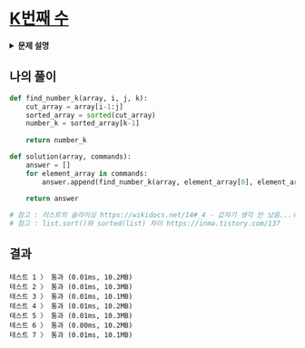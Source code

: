 # [K번째 수](https://programmers.co.kr/learn/courses/30/lessons/42748)

<details>
<summary><strong>문제 설명</strong></summary>
<div markdown="1">
배열 array의 i번째 숫자부터 j번째 숫자까지 자르고 정렬했을 때, k번째에 있는 수를 구하려 합니다.<br><br>

예를 들어 array가 [1, 5, 2, 6, 3, 7, 4], i = 2, j = 5, k = 3이라면<br>

1. array의 2번째부터 5번째까지 자르면 [5, 2, 6, 3]입니다.<br>
2. 1에서 나온 배열을 정렬하면 [2, 3, 5, 6]입니다.<br>
3. 2에서 나온 배열의 3번째 숫자는 5입니다.<br>

배열 array, [i, j, k]를 원소로 가진 2차원 배열 commands가 매개변수로 주어질 때, commands의 모든 원소에 대해 앞서 설명한 연산을 적용했을 때 나온 결과를 배열에 담아 return 하도록 solution 함수를 작성해주세요.<br>

<b>제한사항</b><br>
array의 길이는 1 이상 100 이하입니다.<br>
array의 각 원소는 1 이상 100 이하입니다.<br>
commands의 길이는 1 이상 50 이하입니다.<br>
commands의 각 원소는 길이가 3입니다.<br>

<b>입출력 예</b><br>
array   commands    return<br>
[1, 5, 2, 6, 3, 7, 4]	[[2, 5, 3], [4, 4, 1], [1, 7, 3]]	[5, 6, 3]<br>

<b>입출력 예 설명</b><br>
[1, 5, 2, 6, 3, 7, 4]를 2번째부터 5번째까지 자른 후 정렬합니다. [2, 3, 5, 6]의 세 번째 숫자는 5입니다.<br>
[1, 5, 2, 6, 3, 7, 4]를 4번째부터 4번째까지 자른 후 정렬합니다. [6]의 첫 번째 숫자는 6입니다.<br>
[1, 5, 2, 6, 3, 7, 4]를 1번째부터 7번째까지 자릅니다. [1, 2, 3, 4, 5, 6, 7]의 세 번째 숫자는 3입니다.<br>
</div>
</details>


## 나의 풀이
```python
def find_number_k(array, i, j, k):
    cut_array = array[i-1:j]
    sorted_array = sorted(cut_array)
    number_k = sorted_array[k-1]
    
    return number_k

def solution(array, commands):
    answer = []
    for element_array in commands:
        answer.append(find_number_k(array, element_array[0], element_array[1], element_array[2])) 
    
    return answer

# 참고 : 리스트의 슬라이싱 https://wikidocs.net/14#_4 - 갑자기 생각 안 났음...ㅎ
# 참고 : list.sort()와 sorted(list) 차이 https://inma.tistory.com/137
```

## 결과
```
테스트 1 〉	통과 (0.01ms, 10.2MB)
테스트 2 〉	통과 (0.01ms, 10.3MB)
테스트 3 〉	통과 (0.01ms, 10.1MB)
테스트 4 〉	통과 (0.01ms, 10.2MB)
테스트 5 〉	통과 (0.01ms, 10.3MB)
테스트 6 〉	통과 (0.00ms, 10.2MB)
테스트 7 〉	통과 (0.01ms, 10.1MB)
```

